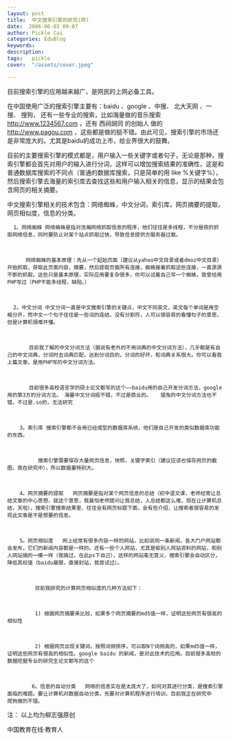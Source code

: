 ```yaml
---
layout: post  
title:  中文搜索引擎的研究(转)  
date:  2006-06-03 09:07  
author: Pickle Cai  
categories: EduBlog  
keywords: 
description:   
tags:	pickle   
cover:  "/assets/cover.jpeg"  

---  
```

    
目前搜索引擎的应用越来越广，是网民的上网必备工具。



在中国使用广泛的搜索引擎主要有：baidu 、google 、中搜、 北大天网 、一搜、 搜狗， 还有一些专业的搜索，比如海量做的音乐搜索 http://www.1234567.com ，还有 西祠胡同 的创始人 做的 http://www.pagou.com ，这些都是做的挺不错。由此可见，搜索引擎的市场还是非常庞大的。尤其是baidu的成功上市，给业界很大的鼓舞。



目前的主要搜索引擎的模式都是，用户输入一些关键字或者句子，无论是那种，搜索引擎都会首先对用户的输入进行分词，这样可以增加搜索结果的准确性，这是和普通数据库搜索的不同点（普通的数据库搜索，只是简单的用 like %关键字%），然后搜索引擎去海量的索引库去查找这些和用户输入相关的信息，显示的结果会包含网页的相关摘要。



中文搜索引擎相关的技术包含：网络蜘蛛，中文分词，索引库，网页摘要的提取，网页相似度，信息的分类。 



      1。网络蜘蛛 网络蛛蛛是指对浩瀚网络抓取信息的程序，他们往往是多线程，不分昼夜的抓取网络信息，同时要防止对某个站点抓取过快，导致信息提供方服务器过载。



          网络蜘蛛的基本原理：先从一个起始页面（建议从yahoo中文目录或者dmoz中文目录）开始抓取，获取此页面内容，摘要，然后提取页面所有连接，蜘蛛接着抓取这些连接，一直源源不断的抓取。这些只是基本原理，实际应用要复杂很多，你可以试着自己写一个蜘蛛，我曾经用PHP写过（PHP不能多线程，缺陷。）



      2。中文分词 中文分词一直是中文搜索引擎的关键点，中文不同英文，英文每个单词是用空格分开，而中文一个句子往往是一些词的连结，没有分割符，人可以很容易的看懂句子的意思，但是计算机很难开懂。



           目前我了解的中文分词方法（据说有老外的不用词典的中文分词方法），几乎都是有自己的中文词典，分词时去词典匹配，达到分词目的，分词的好坏，和词典关系很大。你可以看我上篇文章，是用PHP写的中文分词方法。



           目前很多高校语言学的硕士论文都写的这个——baidu用的自己开发分词方法，google用的第3方的分词方法。 海量中文分词挺不错，不过是商业的。   猎兔的中文分词方法也不错，不过是.so的，无法研究 



        3。索引库 搜索引擎都不会用已经成型的数据库系统，他们是自己开发的类似数据库功能的东西。 



              搜索引擎需要保存大量网页信息，快照，关键字索引（建议应该也保存网页的截图，我在研究中），所以数据量特别大。  



        4。网页摘要的提取   网页摘要是指对某个网页信息的总结（初中语文课，老师经常让总结文章的中心思想，就这个意思，我最怕老师提问让我总结，人总结都这么难，现在让计算机总结，天啦），搜索引擎搜索结果里，往往会有网页标题下面，会有些介绍，让搜索者很容易的发现此文章是不是想要的信息。



        5。网页相似度   网上经常有很多内容一样的网站，比如说同一条新闻，各大门户网站都会发布，它们的新闻内容都是一样的。还有一些个人网站，尤其是偷别人网站资料的网站，和别人网站搞的一模一样（我搞过，在此ps下自己），这样的网站毫无意义，搜索引擎会自动区分，降低其权值（baidu最狠，直接封站，我尝试过）。



             目前我研究的计算网页相似度的几种方法如下：



             1) 根据网页摘要来比较，如果多个网页摘要的md5值一样，证明这些网页有很高的相似性 



             2) 根据网页出现关键词，按照词频排序，可以取N个词频高的，如果md5值一样，证明这些网页有很高的相似性。google baidu 的新闻，是对此技术的应用。目前很多高校的数据挖掘专业的研究生论文都写的这个   



            6。信息的自动分类   网络的信息实在是太庞大了，如何对其进行分类，是搜索引擎面临的难题。要让计算机对数据自动分类，先要对计算机程序进行培训，目前我正在研究中   爬狗做的不错。  



注： 以上均为柳志强原创



		    
 中国教育在线·教育人

